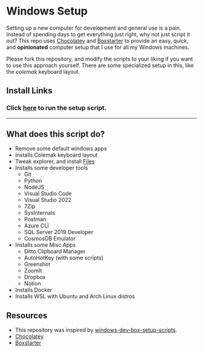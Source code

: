 # Windows Setup

Setting up a new computer for development and general use is a pain. Instead of spending days to get everything just right, why not just script it out? This repo uses [Chocolatey](https://chocolatey.org/) and [Boxstarter](https://boxstarter.org/) to provide an easy, quick, and **opinionated** computer setup that I use for all my Windows machines.

Please fork this repository, and modify the scripts to your liking if you want to use this approach yourself. There are some specialized setup in this, like the *colemak* keyboard layout.

## Install Links

### Click [here](https://boxstarter.org/package/nr/url??https://raw.githubusercontent.com/mikaelweave/windows-setup/main/setup.ps1) to run the setup script.




***


## What does this script do?
- Remove some default windows apps
- Installs Colemak keyboard layout
- Tweak explorer, and install [Files](https://github.com/files-community/Files)
- Installs some developer tools
  - Git
  - Python
  - NodeJS
  - Visual Studio Code
  - Visual Studio 2022
  - 7Zip
  - SysInternals
  - Postman
  - Azure CLI
  - SQL Server 2019 Developer
  - CosmosDB Emulator
- Installs some Misc Apps
  - Ditto Clipboard Manager
  - AutoHotKey (with some scripts)
  - Greenshot
  - ZoomIt
  - Dropbox
  - Notion
- Installs Docker
- Installs WSL with Ubuntu and Arch Linux distros
  


## Resources
- This repository was inspired by [windows-dev-box-setup-scripts](https://github.com/microsoft/windows-dev-box-setup-scripts).
- [Chocolatey](https://chocolatey.org/)
- [Boxstarter](https://boxstarter.org/)